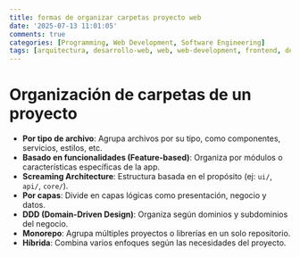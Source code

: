 ```yaml
---
title: formas de organizar carpetas proyecto web
date: '2025-07-13 11:01:05'
comments: true
categories: [Programming, Web Development, Software Engineering]
tags: [arquitectura, desarrollo-web, web, web-development, frontend, desarrollo]
---
```


# Organización de carpetas de un proyecto

- **Por tipo de archivo**: Agrupa archivos por su tipo, como componentes, servicios, estilos, etc.  
- **Basado en funcionalidades (Feature-based)**: Organiza por módulos o características específicas de la app.  
- **Screaming Architecture**: Estructura basada en el propósito (ej: `ui/`, `api/`, `core/`).  
- **Por capas**: Divide en capas lógicas como presentación, negocio y datos.  
- **DDD (Domain-Driven Design)**: Organiza según dominios y subdominios del negocio.  
- **Monorepo**: Agrupa múltiples proyectos o librerías en un solo repositorio.  
- **Híbrida**: Combina varios enfoques según las necesidades del proyecto.
